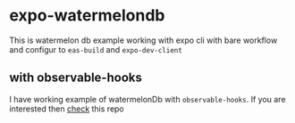 # expo-watermelondb
This is watermelon db example working with expo cli with bare workflow and configur to `eas-build` and `expo-dev-client`

## with observable-hooks
I have working example of watermelonDb with `observable-hooks`. If you are interested then [check](https://github.com/pkrinesh/watermelon-db/tree/use-observable-hooks) this repo

